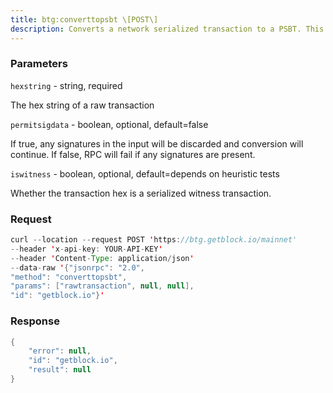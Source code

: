 ```yaml
---
title: btg:converttopsbt \[POST\]
description: Converts a network serialized transaction to a PSBT. This should be usedonly with createrawtransaction and fundrawtransaction createpsbt andwalletcreatefundedpsbt should be used for new applications.
---
```


### Parameters


`hexstring` - string, required

The hex string of a raw transaction

`permitsigdata` - boolean, optional, default=false

If true, any signatures in the input will be discarded and conversion
will continue. If false, RPC will fail if any signatures are present.

`iswitness` - boolean, optional, default=depends on heuristic tests

Whether the transaction hex is a serialized witness transaction.

### Request

``` java
curl --location --request POST 'https://btg.getblock.io/mainnet' 
--header 'x-api-key: YOUR-API-KEY' 
--header 'Content-Type: application/json' 
--data-raw '{"jsonrpc": "2.0",
"method": "converttopsbt",
"params": ["rawtransaction", null, null],
"id": "getblock.io"}'
```

###  Response

``` java
{
    "error": null,
    "id": "getblock.io",
    "result": null
}
```

